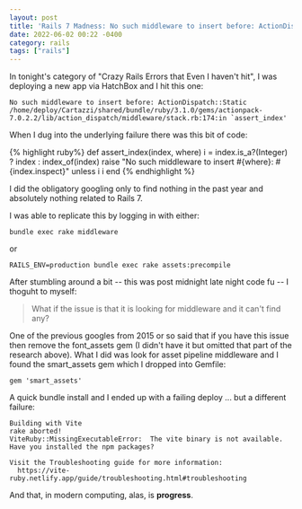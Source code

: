 ```yaml
---
layout: post
title: 'Rails 7 Madness: No such middleware to insert before: ActionDispatch::Static'
date: 2022-06-02 00:22 -0400
category: rails
tags: ["rails"]
---
```

In tonight's category of "Crazy Rails Errors that Even I haven't hit", I was deploying a new app via HatchBox and I hit this one:

    No such middleware to insert before: ActionDispatch::Static
    /home/deploy/Cartazzi/shared/bundle/ruby/3.1.0/gems/actionpack-7.0.2.2/lib/action_dispatch/middleware/stack.rb:174:in `assert_index'

When I dug into the underlying failure there was this bit of code:

{% highlight ruby%}
      def assert_index(index, where)
        i = index.is_a?(Integer) ? index : index_of(index)
        raise "No such middleware to insert #{where}: #{index.inspect}" unless i
        i
      end
{% endhighlight %}

I did the obligatory googling only to find nothing in the past year and absolutely nothing related to Rails 7.  

I was able to replicate this by logging in with either:

    bundle exec rake middleware

or 

    RAILS_ENV=production bundle exec rake assets:precompile

After stumbling around a bit -- this was post midnight late night code fu -- I thoguht to myself:

> What if the issue is that it is looking for middleware and it can't find any?

One of the previous googles from 2015 or so said that if you have this issue then remove the font_assets gem (I didn't have it but omitted that part of the research above).  What I did was look for asset pipeline middleware and I found the smart_assets gem which I dropped into Gemfile:

    gem 'smart_assets'    

A quick bundle install and I ended up with a failing deploy ... but a different failure:

    Building with Vite 
    rake aborted!
    ViteRuby::MissingExecutableError:  The vite binary is not available. Have you installed the npm packages?

    Visit the Troubleshooting guide for more information:
      https://vite-ruby.netlify.app/guide/troubleshooting.html#troubleshooting
      
And that, in modern computing, alas, is **progress**.